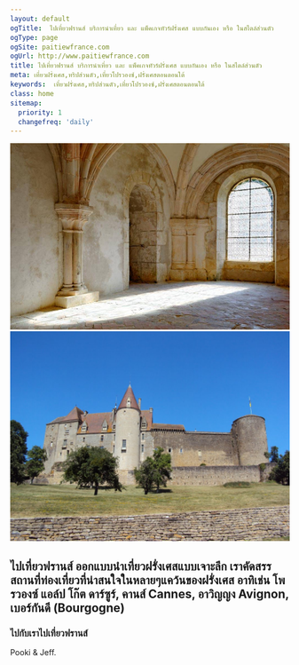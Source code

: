 ```yaml
---
layout: default
ogTitle:  ไปเที่ยวฟรานส์ บริการนำเที่ยว และ แพ็คเกจทัวร์ฝรั่งเศส แบบกันเอง หรือ ในสไตล์ส่วนตัว 
ogType: page
ogSite: paitiewfrance.com
ogUrl: http://www.paitiewfrance.com
title: ไปเที่ยวฟรานส์ บริการนำเที่ยว และ แพ็คเกจทัวร์ฝรั่งเศส แบบกันเอง หรือ ในสไตล์ส่วนตัว 
meta: เที่ยวฝรั่งเศส,ทริปส่วนตัว,เที่ยวโปรวองซ์,ฝรั่งเศสตอนตอนใต้
keywords:  เที่ยวฝรั่งเศส,ทริปส่วนตัว,เที่ยวโปรวองซ์,ฝรั่งเศสตอนตอนใต้ 
class: home
sitemap:
  priority: 1
  changefreq: 'daily'
---
```





<div class="intro-picture">
    <img src="img/fontenay.jpg" alt="ไปเที่ยวฟรานส์ " id="one">
    <img src="img/chateauneuf.jpg" alt="ไปเที่ยวฟรานส์ " id="two">
</div>


##  ไปเที่ยวฟรานส์  ออกแบบนำเที่ยวฝรั่งเศสแบบเจาะลึก เราคัดสรรสถานที่ท่องเที่ยวที่น่าสนใจในหลายๆแคว้นของฝรั่งเศส อาทิเช่น โพรวองซ์ แอล์ป โก๊ต ดาร์ซูร์, คานส์ Cannes, อาวิญญง Avignon, เบอร์กันดี (Bourgogne)

### ไปกับเราไปเที่ยวฟรานส์


Pooki & Jeff.  



